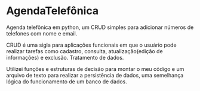 # AgendaTelefônica
Agenda telefônica em python, um CRUD simples para adicionar números de telefones com nome e email.

CRUD é uma sigla para aplicações funcionais em que o usuário pode realizar tarefas como cadastro, consulta, atualização(edição de informações) e exclusão. Tratamento de dados.

Utilizei funções e estruturas de decisão para montar o meu código e um arquivo de texto para realizar a persistência de dados, uma semelhança lógica do funcionamento de um banco de dados.
